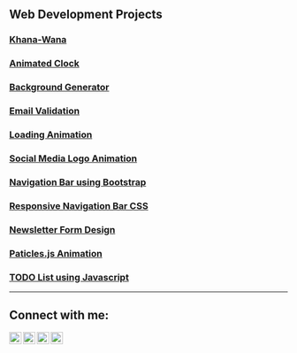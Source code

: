 ## Web Development Projects

### [Khana-Wana][khana-wana]
### [Animated Clock][animated-clock]
### [Background Generator][bg-generator]
### [Email Validation][email-validation]
### [Loading Animation][loading-animation]
### [Social Media Logo Animation][logo-animation]
### [Navigation Bar using Bootstrap][navigation-bar-2]
### [Responsive Navigation Bar CSS][navigation-bar]
### [Newsletter Form Design][newsletter-form]
### [Paticles.js Animation][particles.js-animation]
### [TODO List using Javascript][todo-list]

---

## Connect with me:

[<img align="left" alt="suryansh098 | Twitter" width="22px" src="https://cdn.jsdelivr.net/npm/simple-icons@v3/icons/twitter.svg" />][twitter]
[<img align="left" alt="suryansh098 | LinkedIn" width="22px" src="https://cdn.jsdelivr.net/npm/simple-icons@v3/icons/linkedin.svg" />][linkedin]
[<img align="left" alt="suryansh098 | Instagram" width="22px" src="https://cdn.jsdelivr.net/npm/simple-icons@v3/icons/instagram.svg" />][instagram]
[<img align="left" alt="suryansh.yadav.731 | Facebook" width="22px" src="https://cdn.jsdelivr.net/npm/simple-icons@v3/icons/facebook.svg" />][facebook]
<br />

[twitter]: https://twitter.com/suryansh098
[instagram]: https://instagram.com/suryansh098
[linkedin]: https://linkedin.com/in/suryansh098
[facebook]: https://www.facebook.com/suryansh.yadav.731

[khana-wana]:https://suryansh098.github.io/Khana-Wana
[animated-clock]:https://suryansh098.github.io/animated-clock
[bg-generator]:https://suryansh098.github.io/bg-generator
[email-validation]:https://suryansh098.github.io/email-validation
[loading-animation]:https://suryansh098.github.io/loading-animation
[logo-animation]:https://suryansh098.github.io/logo-animation
[navigation-bar-2]:https://suryansh098.github.io/
[navigation-bar]:https://suryansh098.github.io/
[newsletter-form]:https://suryansh098.github.io/
[particles.js-animation]:https://suryansh098.github.io/
[todo-list]:https://suryansh098.github.io/
